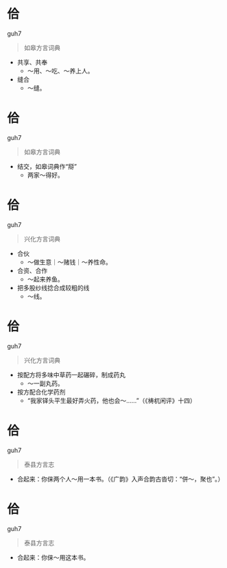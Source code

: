 # 佮
guh7
> 如皋方言词典
- 共享、共奉
  - ～用、～吃、～养上人。
- 缝合
  - ～缝。

# 佮
guh7
> 如皋方言词典
- 结交，如皋词典作“搿”
  - 两家～得好。

# 佮
guh7
> 兴化方言词典
- 合伙
  - ～做生意｜～赌钱｜～养性命。
- 合资、合作
  - ～起来养鱼。
- 把多股纱线捻合成较粗的线
  - ～线。

# 佮
guh7
> 兴化方言词典
- 按配方将多味中草药一起碾碎，制成药丸
  - ～一副丸药。
- 按方配合化学药剂
  - “我家铎头平生最好弄火药，他也会～……”（《梼杌闲评》十四）

# 佮
guh7
> 泰县方言志
- 合起来：你俫两个人～用一本书。（《广韵》入声合韵古沓切：“併～，聚也”。）

# 佮
guh7
> 泰县方言志
- 合起来：你俫～用这本书。
